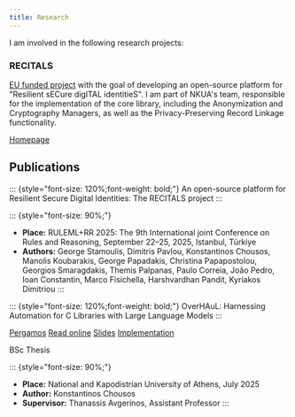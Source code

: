 ```yaml
---
title: Research
---
```


I am involved in the following research projects:

### RECITALS

[EU funded project](https://cordis.europa.eu/project/id/101168490) with the goal of developing an open-source platform for "Resilient sECure digITAL identitieS". I am part of NKUA's team, responsible for the implementation of the core library, including the Anonymization and Cryptography Managers, as well as the Privacy-Preserving Record Linkage functionality.

[Homepage](https://recitals-project.eu/)

## Publications

::: {style="font-size: 120%;font-weight: bold;"}
An open-source platform for Resilient Secure Digital Identities: The RECITALS project
:::

::: {style="font-size: 90%;"}
- **Place:** RULEML+RR 2025: The 9th International joint Conference on Rules and Reasoning, September 22–25, 2025, Istanbul, Türkiye
- **Authors:** George Stamoulis, Dimitris Pavlou, Konstantinos Chousos, Manolis Koubarakis, George Papadakis, Christina Papapostolou, Georgios Smaragdakis, Themis Palpanas, Paulo Correia, João Pedro, Ioan Constantin, Marco Fisichella, Harshvardhan Pandit, Kyriakos Dimitriou
:::
  
::: {style="font-size: 120%;font-weight: bold;"}
OverHAuL: Harnessing Automation for C Libraries with Large Language Models
:::

[Pergamos](https://pergamos.lib.uoa.gr/uoa/dl/object/5300250)
[Read online](https://kchousos.github.io/BSc-Thesis/)
[Slides](https://kchousos.github.io/overhaul-presentation/)
[Implementation](https://github.com/kchousos/OverHAuL)

BSc Thesis

::: {style="font-size: 90%;"}
- **Place:** National and Kapodistrian University of Athens, July 2025
- **Author:** Konstantinos Chousos
- **Supervisor:** Thanassis Avgerinos, Assistant Professor
:::
